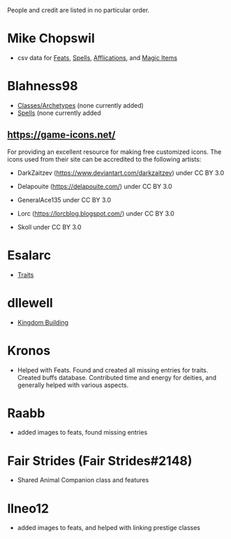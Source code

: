 People and credit are listed in no particular order.

# Mike Chopswil
* csv data for [Feats](https://docs.google.com/spreadsheets/d/1psJ7mzGS9cLpIVhvo2iwGggr2WMU_TgbXaueVGg9HJk/edit#gid=99619603), [Spells](https://docs.google.com/spreadsheets/d/119pUkuASdLBuAfNpQsk2G69Qd2rM0_sG50vNYLeRNSA/edit#gid=1003071054), [Afflications](https://docs.google.com/spreadsheets/d/1UZPevl9F50sOeug_-B16o-iT1HjwVUQiEVE_iP8oqYk/edit#gid=1102210427), and [Magic Items](https://docs.google.com/spreadsheets/d/1A5s--mNlyehCTdcT3dz5JEKztPr2KenN4-2g1KeGJNk/edit#gid=44940957)

# Blahness98
* [Classes/Archetypes](https://www.fantasygrounds.com/forums/showthread.php?50404-Class-and-Archetype-Module) (none currently added)
* [Spells](https://www.fantasygrounds.com/forums/showthread.php?58962-PFRPG-Spellbook) (none currently added


## https://game-icons.net/
For providing an excellent resource for making free customized icons.
The icons used from their site can be accredited to the following artists:

* DarkZaitzev (https://www.deviantart.com/darkzaitzev) under CC BY 3.0

* Delapouite (https://delapouite.com/) under CC BY 3.0

* GeneralAce135 under CC BY 3.0

* Lorc (https://lorcblog.blogspot.com/) under CC BY 3.0

* Skoll under CC BY 3.0

# Esalarc
* [Traits](https://www.fantasygrounds.com/forums/showthread.php?17935-Pathfinder-Feats-Traits-and-Equipment)

# dllewell
* [Kingdom Building](https://www.fantasygrounds.com/forums/showthread.php?62363-Module-for-Kingdom-Building)

# Kronos
* Helped with Feats. Found and created all missing entries for traits. Created buffs database. Contributed time and energy for deities, and generally helped with various aspects.

# Raabb
* added images to feats, found missing entries

# Fair Strides (Fair Strides#2148)
* Shared Animal Companion class and features

# llneo12 
* added images to feats, and helped with linking prestige classes